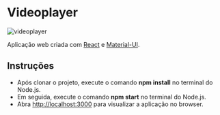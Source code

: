 # Videoplayer

![videoplayer](https://repository-images.githubusercontent.com/181783681/8a9ab900-65c1-11e9-9553-32a48ebce7fb)

Aplicação web criada com [React](https://github.com/facebook/create-react-app) e [Material-UI](https://material-ui.com/).

## Instruções

- Após clonar o projeto, execute o comando **npm install** no terminal do Node.js.
- Em seguida, execute o comando **npm start** no terminal do Node.js.
- Abra [http://localhost:3000](http://localhost:3000) para visualizar a aplicação no browser.
